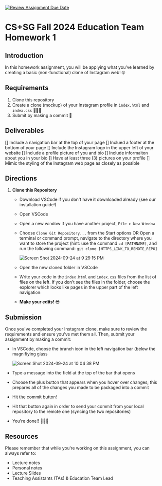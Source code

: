 [![Review Assignment Due Date](https://classroom.github.com/assets/deadline-readme-button-22041afd0340ce965d47ae6ef1cefeee28c7c493a6346c4f15d667ab976d596c.svg)](https://classroom.github.com/a/q3aydKpj)
# CS+SG Fall 2024 Education Team Homework 1

## Introduction
In this homework assignment, you will be applying what you've learned by creating a basic (non-functional) clone of Instagram web! 🤓

## Requirements
1. Clone this repository
2. Create a clone (mockup) of your Instagram profile in `index.html` and `index.css` 👩🏾‍💻
3. Submit by making a commit 🥳

## Deliverables
[] Include a navigation bar at the top of your page
[] Inclued a footer at the bottom of your page
[] Include the Instagram logo in the upper left of your website
[] Include a profile picture of you and bio
  [] Include informaiton about you in your bio
[] Have at least three (3) pictures on your profile
[] Mimic the styling of the Instagram web page as closely as possible

## Directions
1. **Clone this Repository**
   - Download VSCode if you don't have it downloaded already (see our installation guide!)
   - Open VSCode
   - Open a new window if you have another project, `File > New Window`
   - Choose `Clone Git Repository...` from the Start options OR Open a terminal or command prompt, navigate to the directory where you want to store the project (hint: use the command `cd [PATHNAME]`, and run the following command: `git clone [HTTPS_LINK_TO_REMOTE_REPO]`
     
     ![Screen Shot 2024-09-24 at 9 29 15 PM](https://github.com/user-attachments/assets/14a68cc0-ef89-4203-8923-3068dbbd00ea)

   - Open the new cloned folder in VSCode
   - Write your code in the `index.html` and `index.css` files from the list of files on the left. If you don't see the files in the folder, choose the explorer which looks like pages in the upper part of the left navigation
   - **Make your edits!** 😎
   
## Submission
Once you've completed your Instagram clone, make sure to review the requirements and ensure you've met them all. Then, submit your assignment by making a commit:
   - In VSCode, choose the branch icon in the left navigation bar (below the magnifiying glass
     
     ![Screen Shot 2024-09-24 at 10 04 38 PM](https://github.com/user-attachments/assets/9284ed9e-7d61-4d1f-a953-85eaa48cbb39)
     
   - Type a message into the field at the top of the bar that opens
   - Choose the plus button that appears when you hover over changes; this prepares all of the changes you made to be packaged into a commit
   - Hit the commit button!
   - Hit that button again in order to send your commit from your local repository to the remote one (syncing the two repositories)
   - You're done!! 🎉🎉🎉

## Resources
Please remember that while you're working on this assignment, you can always refer to:

- Lecture notes
- Personal notes
- Lecture Slides
- Teaching Assistants (TAs) & Education Team Lead
